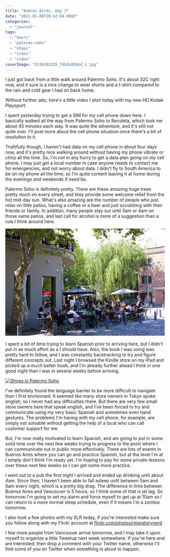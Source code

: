 ```yaml
---
title: "Buenos Aires, Day 3"
date: "2011-01-08T20:42:04.000Z"
categories: 
  - "journal"
tags: 
  - "beers"
  - "palermo-soho"
  - "shops"
  - "trees"
  - "video"
coverImage: "5336301255_f4b2a95bbd_z.jpg"
---
```


I just got back from a little walk around Palermo Soho. It's about 32C right now, and it sure is a nice change to wear shorts and a t-shirt compared to the rain and cold gear I had on back home.

Without further ado, here's a little video I shot today with my new HD Kodak Playsport:

I spent yesterday trying to get a SIM for my cell phone down here. I basically walked all the way from Palermo Soho to Recoleta, which took me about 45 minutes each way. It was quite the adventure, and it's still not quite over. I'll post more about the cell phone situation once there's a bit of resolution to it.

Truthfully though, I haven't had data on my cell phone in about four days now, and it's pretty nice walking around without having my phone vibrate or chirp all the time. So, I'm not in any hurry to get a data plan going on my cell phone. I may just get a local number in case anyone needs to contact me for emergencies, and not worry about data. I didn't fly to South America to be on my phone all the time, so I'm quite content leaving it at home during the evenings and weekends if need be.

Palermo Soho is definitely pretty. There are these amazing huge trees pretty much on every street, and they provide some welcome relief from the hot mid-day sun. What's also amazing are the number of people who just relax on little patios, having a coffee or a beer and just socializing with their friends or family. In addition, many people stay out until 3am or 4am on those same patios, and last call for alcohol is more of a suggestion than a rule I think around here.

[![](images/5336301255_f4b2a95bbd_z.jpg "Palermo Soho")](http://www.migratorynerd.com/wordpress/wp-content/uploads/2011/01/5336301255_f4b2a95bbd_z.jpg)

I spent a bit of time trying to learn Spanish prior to arriving here, but I didn't put in as much effort as a I should have. Also, the book I was using was pretty hard to follow, and I was constantly backtracking to try and figure different concepts out. Last night I browsed the Kindle store on my iPad and picked up a much better book, and I'm already further ahead I think in one good night than I was in several weeks before arriving.

[![](images/5336291343_b5f5489ff6_z.jpg "Shops in Palermo Soho")](http://www.migratorynerd.com/wordpress/wp-content/uploads/2011/01/5336291343_b5f5489ff6_z.jpg)

I've definitely found the language barrier to be more difficult to navigate than I first envisioned. It seemed like many store owners in Tokyo spoke english, so I never had any difficulties there. But there are very few small store owners here that speak english, and I've been forced to try and communicate using my very basic Spanish and sometimes even hand gestures. The problems I'm having with my cell phone, for example, are simply not solvable without getting the help of a local who can call customer support for me.

But, I'm now really motivated to learn Spanish, and am going to put in some solid time over the next few weeks trying to progress to the point where I can communicate out in public more effectively. There are lots of events in Buenos Aires where you can go and practice Spanish, but at the level I'm at I simply don't think I'm ready yet. I'm hoping to pay for some private lessons over these next few weeks so I can get some more practice.

I went out to a pub the first night I arrived and ended up drinking until about 4am. Since then, I haven't been able to fall asleep until between 5am and 6am every night, which is a pretty big drag. The difference in time between Buenos Aires and Vancouver is 5 hours, so I think some of that is jet lag. So tomorrow I'm going to set my alarm and force myself to get up at 10am so I can return to a more normal sleep schedule, even if it means I'm a zombie tomorrow.

I also took a few photos with my SLR today, if you're interested make sure you follow along with my Flickr account at [flickr.com/photos/migratorynerd](http://flickr.com/photos/migratorynerd).

I few more people from Vancouver arrive tomorrow, and I may take it upon myself to organize a little Tweetup next week somewhere. If you're here and are interested, then drop a comment with your Twitter name, otherwise I'll find some of you on Twitter when something is about to happen.
